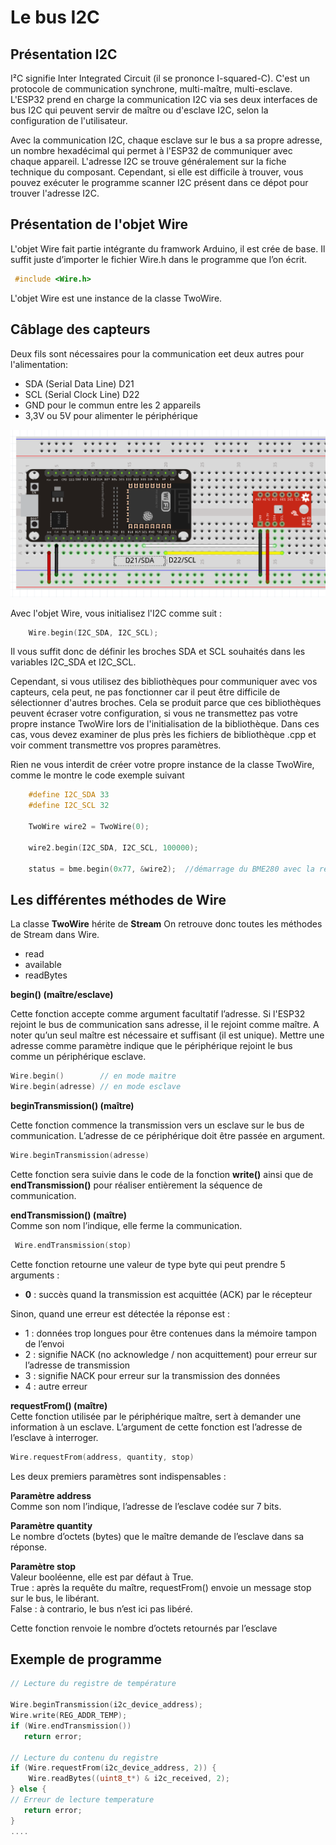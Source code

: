 ﻿# Le bus I2C

## Présentation I2C
I²C signifie Inter Integrated Circuit (il se prononce I-squared-C). C'est un protocole de communication synchrone, multi-maître, multi-esclave. 
L'ESP32 prend en charge la communication I2C via ses deux interfaces de bus I2C qui peuvent servir de maître ou d'esclave I2C, selon la configuration de l'utilisateur.

Avec la communication I2C, chaque esclave sur le bus a sa propre adresse, un nombre hexadécimal qui permet à l'ESP32 de communiquer avec chaque appareil.
L'adresse I2C se trouve généralement sur la fiche technique du composant. Cependant, si elle est difficile à trouver, vous pouvez exécuter le programme scanner I2C présent dans ce dépot pour trouver l'adresse I2C.

## Présentation de l'objet Wire

L'objet Wire fait partie intégrante du framwork  Arduino, il est crée de base. Il suffit juste  d’importer le fichier Wire.h dans le programme que l’on écrit.

```cpp
 #include <Wire.h> 
 ```
L'objet Wire est une instance de la classe TwoWire.


## Câblage des capteurs

Deux fils  sont nécessaires pour la communication eet deux autres pour l'alimentation:

-   SDA (Serial Data Line)  D21
-   SCL (Serial Clock Line) D22
-   GND pour le commun entre les 2 appareils
-   3,3V ou 5V pour alimenter le périphérique

![raccordement](/07_I2C/Cablage_BME280_esp32.png)

Avec l'objet Wire, vous initialisez l'I2C comme suit : 

```cpp
    Wire.begin(I2C_SDA, I2C_SCL);
```
Il vous suffit donc de définir les broches SDA et SCL souhaités dans les variables I2C_SDA et I2C_SCL.

Cependant, si vous utilisez des bibliothèques pour communiquer avec vos capteurs, cela peut, ne pas fonctionner car il peut être  difficile de sélectionner d'autres broches. Cela se produit parce que ces bibliothèques peuvent écraser votre configuration, si vous ne transmettez pas votre propre instance TwoWire lors de l'initialisation de la bibliothèque. Dans ces cas, vous devez examiner de plus près les fichiers de bibliothèque .cpp et voir comment transmettre vos propres paramètres.

Rien ne vous interdit de créer votre propre instance de la classe TwoWire, comme le montre le code exemple suivant

```cpp
    #define I2C_SDA 33
    #define I2C_SCL 32

    TwoWire wire2 = TwoWire(0);
    
    wire2.begin(I2C_SDA, I2C_SCL, 100000);
    
    status = bme.begin(0x77, &wire2);  //démarrage du BME280 avec la référence du bus I2C
```

## Les différentes méthodes de Wire

La classe **TwoWire** hérite de **Stream** On retrouve donc toutes les méthodes de Stream dans Wire.  

 - read
 - available
 - readBytes

**begin() (maître/esclave)**

Cette fonction accepte comme argument facultatif l’adresse. Si l'ESP32 rejoint le bus de communication sans adresse, il le rejoint comme maître. A noter qu’un seul maître est nécessaire et suffisant (il est unique). Mettre une adresse comme paramètre indique que le périphérique rejoint le bus comme un périphérique esclave.
```cpp
Wire.begin()        // en mode maitre
Wire.begin(adresse) // en mode esclave
```
**beginTransmission() (maître)**

Cette fonction commence la transmission vers un esclave sur le bus de communication. L’adresse de ce périphérique doit être passée en argument.
```cpp
Wire.beginTransmission(adresse)
```    

Cette fonction sera suivie dans le code de la fonction **write()** ainsi que de **endTransmission()** pour réaliser entièrement la séquence de communication.

**endTransmission() (maître)**  
Comme son nom l’indique, elle ferme la communication.

```cpp
 Wire.endTransmission(stop)
 ```
 
 Cette fonction retourne une valeur de type byte qui peut prendre 5 arguments :

-   **0** : succès quand la transmission est acquittée (ACK) par le récepteur

Sinon, quand une erreur est détectée la réponse est :

-   1 : données trop longues pour être contenues dans la mémoire tampon de l’envoi
-   2 : signifie NACK (no acknowledge / non acquittement) pour erreur sur l’adresse de transmission
-   3 : signifie NACK pour erreur sur la transmission des données
-   4 : autre erreur

**requestFrom() (maître)**  
Cette fonction utilisée par le périphérique maître, sert à demander une information à un esclave.  L’argument de cette fonction est l’adresse de l’esclave à interroger.
```cpp
Wire.requestFrom(address, quantity, stop)
```    

Les deux premiers paramètres sont indispensables :

**Paramètre address**  
Comme son nom l’indique, l’adresse de l’esclave codée sur 7 bits.

**Paramètre quantity**  
Le nombre d’octets (bytes) que le maître demande de l’esclave dans sa réponse.

**Paramètre stop**  
Valeur booléenne, elle est par défaut à True.  
True : après la requête du maître, requestFrom() envoie un message stop sur le bus, le libérant.  
False : à contrario, le bus n’est ici pas libéré.

Cette fonction renvoie  le nombre d’octets retournés par l’esclave

## Exemple de programme
```cpp
// Lecture du registre de température

Wire.beginTransmission(i2c_device_address);
Wire.write(REG_ADDR_TEMP);
if (Wire.endTransmission())
   return error;

// Lecture du contenu du registre
if (Wire.requestFrom(i2c_device_address, 2)) {
    Wire.readBytes((uint8_t*) & i2c_received, 2);
} else {
// Erreur de lecture temperature
   return error;
}
....
```
